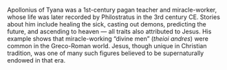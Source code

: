Apollonius of Tyana was a 1st-century pagan teacher and miracle-worker, whose life was later recorded by Philostratus in the 3rd century CE. Stories about him include healing the sick, casting out demons, predicting the future, and ascending to heaven — all traits also attributed to Jesus. His example shows that miracle-working “divine men” (_theioi andres_) were common in the Greco-Roman world. Jesus, though unique in Christian tradition, was one of many such figures believed to be supernaturally endowed in that era.
